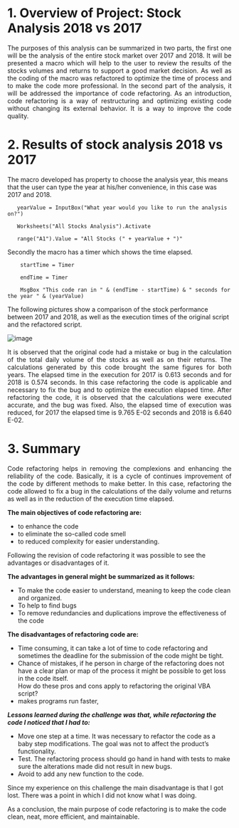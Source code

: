
# 1.	Overview of Project: Stock Analysis 2018 vs 2017

<p align="justify"> The purposes of this analysis can be summarized in two parts, the first one will be the analysis of the entire stock market over 2017 and 2018. It will be presented a macro which will help to the user to review the results of the stocks volumes and returns to support a good market decision. 
 As well as the coding of the macro was refactored to optimize the time of process and to make the code more professional.  
In the second part of the analysis, it will be addressed the importance of code refactoring. As an introduction, code refactoring is a way of restructuring and optimizing existing code without changing its external behavior. It is a way to improve the code quality. 

# 2.	Results of stock analysis 2018 vs 2017

 The macro developed has property to choose the analysis year, this means that the user can type the year at his/her convenience, in this case was 2017 and 2018. 

       yearValue = InputBox("What year would you like to run the analysis on?")

       Worksheets("All Stocks Analysis").Activate

       range("A1").Value = "All Stocks (" + yearValue + ")"

Secondly the macro has a timer which shows the time elapsed.  
 
        startTime = Timer

        endTime = Timer

        MsgBox "This code ran in " & (endTime - startTime) & " seconds for the year " & (yearValue)


The following pictures show a comparison of the stock performance between 2017 and 2018, as well as the execution times of the original script and the refactored script.
 
 ![image](https://user-images.githubusercontent.com/95872614/149551479-13cc8a9d-400c-494d-bc03-c890ef45c912.png)

<p align="justify"> It is observed that the original code had a mistake or bug in the calculation of the total daily volume of the stocks as well as on their returns. The calculations generated by this code brought the same figures for both years. The elapsed time in the execution for 2017 is 0.613 seconds and for 2018 is 0.574 seconds. 
In this case refactoring the code is applicable and necessary to fix the bug and to optimize the execution elapsed time. After refactoring the code, it is observed that the calculations were executed accurate, and the bug was fixed. Also, the elapsed time of execution was reduced, for 2017 the elapsed time is 9.765 E-02 seconds and 2018 is 6.640 E-02.
 

# 3.	Summary
 
<p align="justify"> Code refactoring helps in removing the complexions and enhancing the reliability of the code. Basically, it is a cycle of continues improvement of the code by different methods to make better. In this case, refactoring the code allowed to fix a bug in the calculations of the daily volume and returns as well as in the reduction of the execution time elapsed. 

**The main objectives of code refactoring are:**
 
-	to enhance the code
-	to eliminate the so-called code smell 
-	to reduced complexity for easier understanding. 

Following the revision of code refactoring it was possible to see the advantages or disadvantages of it. 
 
 **The advantages in general might be summarized as it follows:**
 
-	To make the code easier to understand, meaning to keep the code clean and organized. 
-	To help to find bugs
-	To remove redundancies and duplications improve the effectiveness of the code

**The disadvantages of refactoring code are:**
 
- Time consuming, it can take a lot of time to code refactoring and sometimes the deadline for the submission of the code might be tight.  
- Chance of mistakes, if he person in charge of the refactoring does not have a clear plan or map of the process it might be possible to get loss in the code itself.  
How do these pros and cons apply to refactoring the original VBA script?
-	makes programs run faster,

***Lessons learned during the challenge was that, while refactoring the code I noticed that I had to:***

- Move one step at a time. It was necessary to refactor the code as a baby step modifications. The goal was not to affect the product’s functionality.
- Test. The refactoring process should go hand in hand with tests to make sure the alterations made did not result in new bugs.
- Avoid to add any new function to the code. 
 
Since my experience on this challenge the main disadvantage is that I got lost. There was a point in which I did not know what I was doing. 

As a conclusion, the main purpose of code refactoring is to make the code clean, neat, more efficient, and maintainable.
